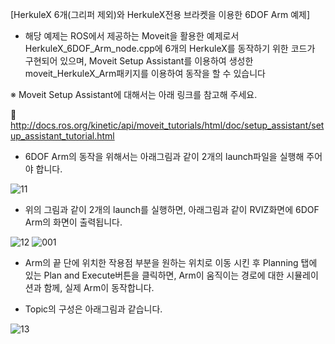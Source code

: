 [HerkuleX 6개(그리퍼 제외)와 HerkuleX전용 브라켓을 이용한 6DOF Arm 예제]

-	해당 예제는 ROS에서 제공하는 Moveit을 활용한 예제로서 HerkuleX_6DOF_Arm_node.cpp에 6개의 HerkuleX를 동작하기 위한 코드가 구현되어 있으며, Moveit Setup Assistant를 이용하여 생성한 moveit_HerkuleX_Arm패키지를 이용하여 동작을 할 수 있습니다

※	Moveit Setup Assistant에 대해서는 아래 링크를 참고해 주세요.

 http://docs.ros.org/kinetic/api/moveit_tutorials/html/doc/setup_assistant/setup_assistant_tutorial.html

-	6DOF Arm의 동작을 위해서는 아래그림과 같이 2개의 launch파일을 실행해 주어야 합니다.

![11](https://user-images.githubusercontent.com/58063370/76718844-5a30b000-677b-11ea-8676-e57921d19748.png)

-	위의 그림과 같이 2개의 launch를 실행하면, 아래그림과 같이 RVIZ화면에 6DOF Arm의 화면이 출력됩니다.

![12](https://user-images.githubusercontent.com/58063370/76718850-5d2ba080-677b-11ea-8bea-14545ce780dc.png)
![001](https://user-images.githubusercontent.com/58063370/76736393-1012f300-67aa-11ea-9ca5-0a8fb46224cf.png)

-	Arm의 끝 단에 위치한 작용점 부분을 원하는 위치로 이동 시킨 후 Planning 탭에 있는 Plan and Execute버튼을 클릭하면, Arm이 움직이는 경로에 대한 시뮬레이션과 함께, 실제 Arm이 동작합니다.

-	Topic의 구성은 아래그림과 같습니다.

![13](https://user-images.githubusercontent.com/58063370/76718853-5f8dfa80-677b-11ea-95c5-7a7191edb169.png)
